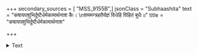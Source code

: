 +++
secondary_sources = [ "MSS_9155B",]
jsonClass = "Subhaashita"
text = "कषायपशुभिर्दुष्टैर्धर्मकामार्थनाश कैः।  \nशममन्त्रहतैर्यज्ञं विधेहि विहितं बुधैः॥"
title = "कषायपशुभिर्दुष्टैर्धर्मकामार्थनाश"

+++

<details><summary>Text</summary>

कषायपशुभिर्दुष्टैर्धर्मकामार्थनाश कैः।  
शममन्त्रहतैर्यज्ञं विधेहि विहितं बुधैः॥
</details>

